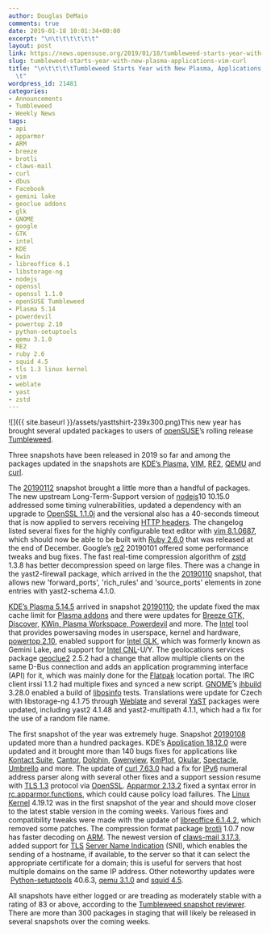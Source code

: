 ```yaml
---
author: Douglas DeMaio
comments: true
date: 2019-01-18 10:01:34+00:00
excerpt: "\n\t\t\t\t\t\t"
layout: post
link: https://news.opensuse.org/2019/01/18/tumbleweed-starts-year-with-new-plasma-applications-vim-curl/
slug: tumbleweed-starts-year-with-new-plasma-applications-vim-curl
title: "\n\t\t\t\tTumbleweed Starts Year with New Plasma, Applications, VIM, curl\t\
  \t"
wordpress_id: 21481
categories:
- Announcements
- Tumbleweed
- Weekly News
tags:
- api
- apparmor
- ARM
- breeze
- brotli
- claws-mail
- curl
- dbus
- Facebook
- gemini lake
- geoclue addons
- glk
- GNOME
- google
- GTK
- intel
- KDE
- kwin
- libreoffice 6.1
- libstorage-ng
- nodejs
- openssl
- openssl 1.1.0
- openSUSE Tumbleweed
- Plasma 5.14
- powerdevil
- powertop 2.10
- python-setuptools
- qemu 3.1.0
- RE2
- ruby 2.6
- squid 4.5
- tls 1.3 linux kernel
- vim
- weblate
- yast
- zstd
---
```

![]({{ site.baseurl }}/assets/yasttshirt-239x300.png)This new year has brought several updated packages to users of [openSUSE](https://www.opensuse.org/)’s rolling release [Tumbleweed](https://en.opensuse.org/Portal:Tumbleweed).

Three snapshots have been released in 2019 so far and among the packages updated in the snapshots are [KDE’s Plasma](https://www.kde.org/announcements/plasma-5.14.5.php), [VIM](https://www.vim.org/), [RE2](https://github.com/google/re2), [QEMU](https://www.qemu.org/) and [curl](https://curl.haxx.se/).

The [20190112](https://lists.opensuse.org/opensuse-factory/2019-01/msg00132.html) snapshot brought a little more than a handful of packages. The new upstream Long-Term-Support version of [nodejs](https://nodejs.org/)10 10.15.0 addressed some timing vulnerabilities, updated a dependency with an upgrade to [OpenSSL 1.1.0j](https://www.openssl.org/news/openssl-1.1.0-notes.html) and the versional also has a 40-seconds timeout that is now applied to servers receiving [HTTP headers](https://developer.mozilla.org/en-US/docs/Web/HTTP/Headers). The changelog listed several fixes for the highly configurable text editor with [vim 8.1.0687](https://www.vim.org/vim-8.1-released.php), which should now be able to be built with [Ruby 2.6.0](https://www.ruby-lang.org/en/news/2018/12/25/ruby-2-6-0-released/) that was released at the end of December. Google’s [re2](https://github.com/google/re2) 20190101 offered some performance tweaks and bug fixes. The fast real-time compression algorithm of [zstd](https://facebook.github.io/zstd/) 1.3.8 has better decompression speed on large files. There was a change in the yast2-firewall package, which arrived in the the [20190110](https://lists.opensuse.org/opensuse-factory/2019-01/msg00097.html) snapshot, that allows new 'forward_ports', 'rich_rules' and 'source_ports' elements in zone entries with yast2-schema 4.1.0.

[KDE’s Plasma 5.14.5](https://www.kde.org/announcements/plasma-5.14.5.php) arrived in snapshot [20190110](https://lists.opensuse.org/opensuse-factory/2019-01/msg00097.html); the update fixed the max cache limit for [Plasma addons](https://store.kde.org/browse/cat/105/) and there were updates for [Breeze GTK,](https://commits.kde.org/breeze-gtk) [Discover,](https://commits.kde.org/discover) [KWin, ](https://commits.kde.org/kwin)[Plasma Workspace, ](https://commits.kde.org/plasma-workspace)[Powerdevil](https://commits.kde.org/powerdevil) and more. The [Intel](https://www.intel.com/) tool that provides powersaving modes in userspace, kernel and hardware, [powertop 2.10](https://01.org/powertop), enabled support for [Intel GLK](https://ark.intel.com/products/codename/83915/Gemini-Lake), which was formerly known as Gemini Lake, and support for [Intel CNL](https://en.wikichip.org/wiki/intel/microarchitectures/cannon_lake)-U/Y. The geolocations services package [geoclue2](https://developer.gnome.org/platform-overview/stable/tech-geoclue2.html.en) 2.5.2 had a change that allow multiple clients on the same D-Bus connection and adds an application programming interface (API) for it, which was mainly done for the [Flatpak](https://flatpak.org/) location portal. The IRC client irssi 1.1.2 had multiple fixes and synced a new script. [GNOME](https://www.gnome.org/)’s [jhbuild](https://developer.gnome.org/jhbuild/stable/introduction.html.en) 3.28.0 enabled a build of [libosinfo](https://libosinfo.org/) tests. Translations were update for Czech with libstorage-ng 4.1.75 through [Weblate](https://l10n.opensuse.org/) and several [YaST](https://en.wikipedia.org/wiki/YaST) packages were updated, including yast2 4.1.48 and yast2-multipath 4.1.1, which had a fix for the use of a random file name.

The first snapshot of the year was extremely huge. Snapshot [20190108](https://lists.opensuse.org/opensuse-factory/2019-01/msg00092.html) updated more than a hundred packages. KDE’s [Application 18.12.0](https://www.kde.org/announcements/announce-applications-18.12.0.php) were updated and it brought more than 140 bugs fixes for applications like [Kontact Suite](https://www.kde.org/applications/office/kontact/), [Cantor](https://edu.kde.org/cantor/), [Dolphin](https://www.kde.org/applications/system/dolphin/), [Gwenview](https://www.kde.org/applications/graphics/gwenview/), [KmPlot](https://edu.kde.org/kmplot/), [Okular](https://okular.kde.org/), [Spectacle](https://www.kde.org/applications/graphics/spectacle/), [Umbrello](https://umbrello.kde.org/) and more. The update of [curl 7.63.0](https://curl.haxx.se/docs/releases.html) had a fix for [IPv6](https://en.wikipedia.org/wiki/IPv6) numeral address parser along with several other fixes and a support session resume with [TLS 1.3](https://wiki.openssl.org/index.php/TLS1.3) protocol via [OpenSSL](https://www.openssl.org/). [Apparmor 2.13.2](https://gitlab.com/apparmor/apparmor/wikis/Release_Notes_2.13.2) fixed a syntax error in [rc.apparmor.functions](https://gitlab.com/apparmor/apparmor/blob/d5284f5ba33d95653e3bb5f73decf1d36b6ad17c/parser/rc.apparmor.functions), which could cause policy load failures. The [Linux Kernel](https://www.kernel.org/) 4.19.12 was in the first snapshot of the year and should move closer to the latest stable version in the coming weeks. Various fixes and compatibility tweaks were made with the update of [libreoffice 6.1.4.2](https://www.libreoffice.org/download/), which removed some patches. The compression format package [brotli](https://github.com/google/brotli) 1.0.7 now has faster decoding on [ARM](https://www.arm.com/). The newest version of [claws-mail 3.17.3](https://www.claws-mail.org), added support for [TLS](https://en.wikipedia.org/wiki/Transport_Layer_Security) [Server Name Indication](https://en.wikipedia.org/wiki/Server_Name_Indication) (SNI), which enables the sending of a hostname, if available, to the server so that it can select the appropriate certificate for a domain; this is useful for servers that host multiple domains on the same IP address. Other noteworthy updates were  [Python-setuptools](https://pypi.org/project/setuptools/) 40.6.3, [qemu 3.1.0](https://www.qemu.org/2018/12/12/qemu-3-1-0/) and [squid 4.5](https://wiki.squid-cache.org/RoadMap).

All snapshots have either logged or are treading as moderately stable with a rating of 83 or above, according to the [Tumbleweed snapshot reviewer](http://review.tumbleweed.boombatower.com/). There are more than 300 packages in staging that will likely be released in several snapshots over the coming weeks.		
